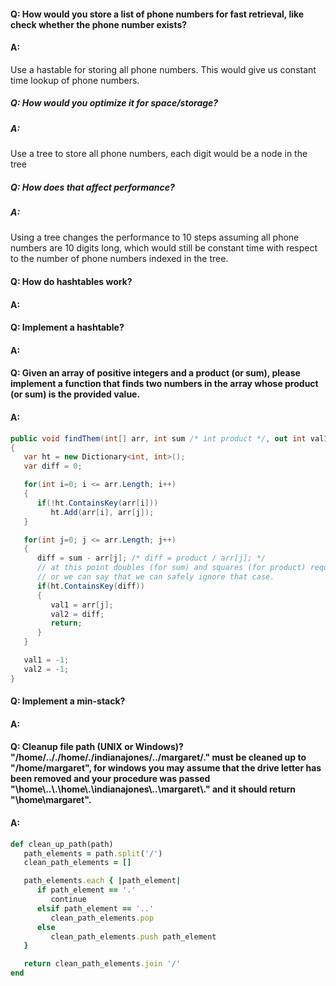 #### Q: How would you store a list of phone numbers for fast retrieval, like check whether the phone number exists?
#### A:
Use a hastable for storing all phone numbers. This would give us constant time lookup of phone numbers.

##### Q: How would you optimize it for space/storage?
##### A:
Use a tree to store all phone numbers, each digit would be a node in the tree

##### Q: How does that affect performance?
##### A:
Using a tree changes the performance to 10 steps assuming all phone numbers are 10 digits long, which would still be constant time with respect to the number of phone numbers indexed in the tree.

#### Q: How do hashtables work?
#### A:

#### Q: Implement a hashtable?
#### A: 

#### Q: Given an array of positive integers and a product (or sum), please implement a function that finds two numbers in the array whose product (or sum) is the provided value.
#### A: 

```csharp
public void findThem(int[] arr, int sum /* int product */, out int val1, out int val2)
{
   var ht = new Dictionary<int, int>();
   var diff = 0;

   for(int i=0; i <= arr.Length; i++)
   {
      if(!ht.ContainsKey(arr[i]))
         ht.Add(arr[i], arr[j]);
   }

   for(int j=0; j <= arr.Length; j++)
   {
      diff = sum - arr[j]; /* diff = product / arr[j]; */
      // at this point doubles (for sum) and squares (for product) require special handling
      // or we can say that we can safely ignore that case.
      if(ht.ContainsKey(diff))
      {
         val1 = arr[j];
         val2 = diff;
         return;
      }
   }

   val1 = -1;
   val2 = -1;
}
```


#### Q: Implement a min-stack?
#### A:

#### Q: Cleanup file path (UNIX or Windows)? "/home/.././home/./indianajones/../margaret/." must be cleaned up to "/home/margaret", for windows you may assume that the drive letter has been removed and your procedure was passed "\\home\\..\\.\\home\\.\\indianajones\\..\\margaret\\." and it should return "\\home\\margaret".
#### A:

```ruby
def clean_up_path(path)
   path_elements = path.split('/')
   clean_path_elements = []

   path_elements.each { |path_element|
      if path_element == '.'
         continue
      elsif path_element == '..'
         clean_path_elements.pop
      else
         clean_path_elements.push path_element
   }

   return clean_path_elements.join '/'
end
```
